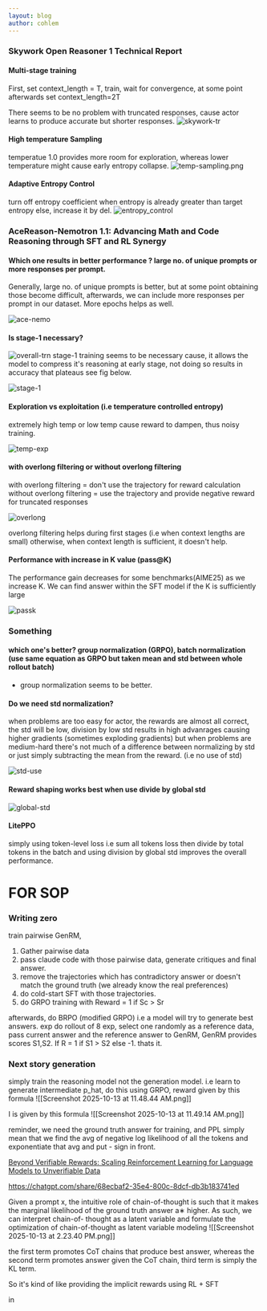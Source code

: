 ```yaml
---
layout: blog
author: cohlem
---
```


### Skywork Open Reasoner 1 Technical Report

#### Multi-stage training

First, set context_length = T, train, wait for convergence, at some point afterwards set context_length=2T

There seems to be no problem with truncated responses, cause actor learns to produce accurate but shorter responses.
![skywork-tr](/assets/images/2025-09-18-RL-papers/skywork-tr.png)

#### High temperature Sampling

temperatue 1.0 provides more room for exploration, whereas lower temperature might cause early entropy collapse.
![temp-sampling.png](/assets/images/2025-09-18-RL-papers/temp-sampling.png)

#### Adaptive Entropy Control

turn off entropy coefficient when entropy is already greater than target entropy else, increase it by del.
![entropy_control](/assets/images/2025-09-18-RL-papers/entropy_control.png)

### AceReason-Nemotron 1.1: Advancing Math and Code Reasoning through SFT and RL Synergy

#### Which one results in better performance ? large no. of unique prompts or more responses per prompt.

Generally, large no. of unique prompts is better, but at some point obtaining those become difficult, afterwards, we can include more responses per prompt in our dataset. More epochs helps as well.

![ace-nemo](/assets/images/2025-09-18-RL-papers/ace-nemo.png)

#### Is stage-1 necessary?

![overall-trn](/assets/images/2025-09-18-RL-papers/overall-trn.png)
stage-1 training seems to be necessary cause, it allows the model to compress it's reasoning at early stage, not doing so results in accuracy that plateaus see fig below.

![stage-1](/assets/images/2025-09-18-RL-papers/stage-1.png)

#### Exploration vs exploitation (i.e temperature controlled entropy)

extremely high temp or low temp cause reward to dampen, thus noisy training.

![temp-exp](/assets/images/2025-09-18-RL-papers/temp-exp.png)

#### with overlong filtering or without overlong filtering

with overlong filtering = don't use the trajectory for reward calculation
without overlong filtering = use the trajectory and provide negative reward for truncated responses

![overlong](/assets/images/2025-09-18-RL-papers/overlong.png)

overlong filtering helps during first stages (i.e when context lengths are small) otherwise, when context length is sufficient, it doesn't help.

#### Performance with increase in K value (pass@K)

The performance gain decreases for some benchmarks(AIME25) as we increase K. We can find answer within the SFT model if the K is sufficiently large

![passk](/assets/images/2025-09-18-RL-papers/passk.png)

### Something

#### which one's better? group normalization (GRPO), batch normalization (use same equation as GRPO but taken mean and std between whole rollout batch)

- group normalization seems to be better.

#### Do we need std normalization?

when problems are too easy for actor, the rewards are almost all correct, the std will be low, division by low std results in high advanrages causing higher gradients (sometimes exploding gradients) but when problems are medium-hard there's not much of a difference between normalizing by std or just simply subtracting the mean from the reward. (i.e no use of std)

![std-use](/assets/images/2025-09-18-RL-papers/std-use.png)

#### Reward shaping works best when use divide by global std

![global-std](/assets/images/2025-09-18-RL-papers/global-std.png)

#### LitePPO

simply using token-level loss i.e sum all tokens loss then divide by total tokens in the batch and using division by global std improves the overall performance.

# FOR SOP

### Writing zero

train pairwise GenRM,

1. Gather pairwise data
2. pass claude code with those pairwise data, generate critiques and final answer.
3. remove the trajectories which has contradictory answer or doesn't match the ground truth (we already know the real preferences)
4. do cold-start SFT with those trajectories.
5. do GRPO training with Reward = 1 if Sc > Sr

afterwards,
do BRPO (modified GRPO) i.e a model will try to generate best answers.
exp do rollout of 8 exp, select one randomly as a reference data, pass current answer and the reference answer to GenRM, GenRM provides scores S1,S2. If R = 1 if S1 > S2 else -1. thats it.

### Next story generation

simply train the reasoning model not the generation model. i.e learn to generate intermediate p_hat, do this using GRPO, reward given by this formula ![[Screenshot 2025-10-13 at 11.48.44 AM.png]]

I is given by this formula
![[Screenshot 2025-10-13 at 11.49.14 AM.png]]

reminder, we need the ground truth answer for training, and PPL simply mean that we find the avg of negative log likelihood of all the tokens and exponentiate that avg and put - sign in front.

[Beyond Verifiable Rewards: Scaling Reinforcement Learning for Language Models to Unverifiable Data](https://arxiv.org/pdf/2503.19618)

https://chatgpt.com/share/68ecbaf2-35e4-800c-8dcf-db3b183741ed

Given a prompt x, the intuitive role of chain-of-thought is such that it makes the marginal likelihood of the ground truth answer a∗ higher. As such, we can interpret chain-of- thought as a latent variable and formulate the optimization of chain-of-thought as latent variable modeling
![[Screenshot 2025-10-13 at 2.23.40 PM.png]]

the first term promotes CoT chains that produce best answer, whereas the second term promotes answer given the CoT chain, third term is simply the KL term.

So it's kind of like providing the implicit rewards using RL + SFT

in
